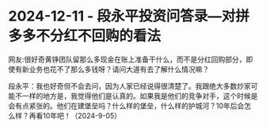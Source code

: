 # 2024-12-11 - 段永平投资问答录—对拼多多不分红不回购的看法

网友:很好奇黄铮团队留那么多现金在账上准备干什么，而不是分红回购部分，即使有新业务也花不了那么多钱呀？请问大道有去了解什么情况嘛？

段永平：我也好奇但不会去问，因为人家已经说得很清楚了。我跟绝大多数炒家可能不一样的地方是，我觉得他们是认真的。如果我是他们的竞争对手，这个时候是会有点紧张的。他们在建堡垒吗？什么样的堡垒，什么样的护城河？10年后会怎么样？再看10年吧！（2024-9-05）